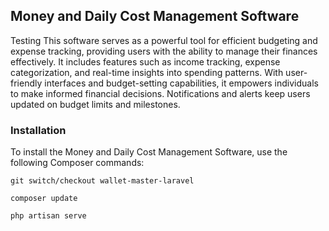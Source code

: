 ## Money and Daily Cost Management Software

Testing This software serves as a powerful tool for efficient budgeting and expense tracking, providing users with the ability to manage their finances effectively. It includes features such as income tracking, expense categorization, and real-time insights into spending patterns. With user-friendly interfaces and budget-setting capabilities, it empowers individuals to make informed financial decisions. Notifications and alerts keep users updated on budget limits and milestones.

### Installation

To install the Money and Daily Cost Management Software, use the following Composer commands:

```
git switch/checkout wallet-master-laravel
```

```angular2html
composer update
```

```angular2html
php artisan serve
```
